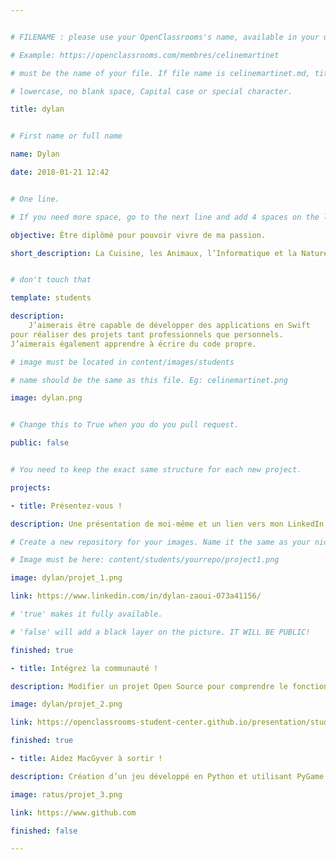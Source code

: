 ```yaml
---


# FILENAME : please use your OpenClassrooms's name, available in your url.

# Example: https://openclassrooms.com/membres/celinemartinet

# must be the name of your file. If file name is celinemartinet.md, title is celinemartinet.

# lowercase, no blank space, Capital case or special character.

title: dylan 


# First name or full name

name: Dylan

date: 2018-01-21 12:42


# One line.

# If you need more space, go to the next line and add 4 spaces on the left, as in 'description'.

objective: Être diplômé pour pouvoir vivre de ma passion.

short_description: La Cuisine, les Animaux, l’Informatique et la Nature sont des sujets que j’aime beaucoup.


# don't touch that

template: students

description:
    J’aimerais être capable de développer des applications en Swift
pour réaliser des projets tant professionnels que personnels.
J’aimerais également apprendre à écrire du code propre.

# image must be located in content/images/students

# name should be the same as this file. Eg: celinemartinet.png

image: dylan.png


# Change this to True when you do you pull request.

public: false 


# You need to keep the exact same structure for each new project.

projects:

- title: Présentez-vous !

description: Une présentation de moi-même et un lien vers mon LinkedIn.

# Create a new repository for your images. Name it the same as your nickname and profile picture.

# Image must be here: content/students/yourrepo/project1.png

image: dylan/projet_1.png

link: https://www.linkedin.com/in/dylan-zaoui-073a41156/

# 'true' makes it fully available.

# 'false' will add a black layer on the picture. IT WILL BE PUBLIC!

finished: true

- title: Intégrez la communauté !

description: Modifier un projet Open Source pour comprendre le fonctionnement de Git, de Github et des pull requests.

image: dylan/projet_2.png

link: https://openclassrooms-student-center.github.io/presentation/students/ratus.html

finished: true

- title: Aidez MacGyver à sortir !

description: Création d’un jeu développé en Python et utilisant PyGame.

image: ratus/projet_3.png

link: https://www.github.com

finished: false

---
```


